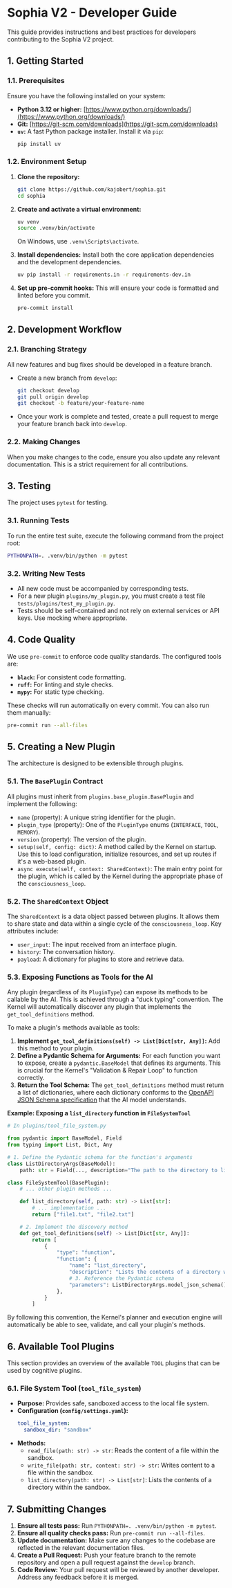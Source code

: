 # Sophia V2 - Developer Guide

This guide provides instructions and best practices for developers contributing to the Sophia V2 project.

## 1. Getting Started

### 1.1. Prerequisites
Ensure you have the following installed on your system:
- **Python 3.12 or higher:** [https://www.python.org/downloads/](https://www.python.org/downloads/)
- **Git:** [https://git-scm.com/downloads](https://git-scm.com/downloads)
- **`uv`:** A fast Python package installer. Install it via `pip`:
  ```bash
  pip install uv
  ```

### 1.2. Environment Setup
1.  **Clone the repository:**
    ```bash
    git clone https://github.com/kajobert/sophia.git
    cd sophia
    ```

2.  **Create and activate a virtual environment:**
    ```bash
    uv venv
    source .venv/bin/activate
    ```
    On Windows, use `.venv\Scripts\activate`.

3.  **Install dependencies:**
    Install both the core application dependencies and the development dependencies.
    ```bash
    uv pip install -r requirements.in -r requirements-dev.in
    ```

4.  **Set up pre-commit hooks:**
    This will ensure your code is formatted and linted before you commit.
    ```bash
    pre-commit install
    ```

## 2. Development Workflow

### 2.1. Branching Strategy
All new features and bug fixes should be developed in a feature branch.
- Create a new branch from `develop`:
  ```bash
  git checkout develop
  git pull origin develop
  git checkout -b feature/your-feature-name
  ```
- Once your work is complete and tested, create a pull request to merge your feature branch back into `develop`.

### 2.2. Making Changes
When you make changes to the code, ensure you also update any relevant documentation. This is a strict requirement for all contributions.

## 3. Testing

The project uses `pytest` for testing.

### 3.1. Running Tests
To run the entire test suite, execute the following command from the project root:
```bash
PYTHONPATH=. .venv/bin/python -m pytest
```

### 3.2. Writing New Tests
- All new code must be accompanied by corresponding tests.
- For a new plugin `plugins/my_plugin.py`, you must create a test file `tests/plugins/test_my_plugin.py`.
- Tests should be self-contained and not rely on external services or API keys. Use mocking where appropriate.

## 4. Code Quality

We use `pre-commit` to enforce code quality standards. The configured tools are:
- **`black`:** For consistent code formatting.
- **`ruff`:** For linting and style checks.
- **`mypy`:** For static type checking.

These checks will run automatically on every commit. You can also run them manually:
```bash
pre-commit run --all-files
```

## 5. Creating a New Plugin

The architecture is designed to be extensible through plugins.

### 5.1. The `BasePlugin` Contract
All plugins must inherit from `plugins.base_plugin.BasePlugin` and implement the following:
- `name` (property): A unique string identifier for the plugin.
- `plugin_type` (property): One of the `PluginType` enums (`INTERFACE`, `TOOL`, `MEMORY`).
- `version` (property): The version of the plugin.
- `setup(self, config: dict)`: A method called by the Kernel on startup. Use this to load configuration, initialize resources, and set up routes if it's a web-based plugin.
- `async execute(self, context: SharedContext)`: The main entry point for the plugin, which is called by the Kernel during the appropriate phase of the `consciousness_loop`.

### 5.2. The `SharedContext` Object
The `SharedContext` is a data object passed between plugins. It allows them to share state and data within a single cycle of the `consciousness_loop`. Key attributes include:
- `user_input`: The input received from an interface plugin.
- `history`: The conversation history.
- `payload`: A dictionary for plugins to store and retrieve data.

### 5.3. Exposing Functions as Tools for the AI
Any plugin (regardless of its `PluginType`) can expose its methods to be callable by the AI. This is achieved through a "duck typing" convention. The Kernel will automatically discover any plugin that implements the `get_tool_definitions` method.

To make a plugin's methods available as tools:
1.  **Implement `get_tool_definitions(self) -> List[Dict[str, Any]]`:** Add this method to your plugin.
2.  **Define a Pydantic Schema for Arguments:** For each function you want to expose, create a `pydantic.BaseModel` that defines its arguments. This is crucial for the Kernel's "Validation & Repair Loop" to function correctly.
3.  **Return the Tool Schema:** The `get_tool_definitions` method must return a list of dictionaries, where each dictionary conforms to the [OpenAPI JSON Schema specification](https://swagger.io/specification/) that the AI model understands.

**Example: Exposing a `list_directory` function in `FileSystemTool`**
```python
# In plugins/tool_file_system.py

from pydantic import BaseModel, Field
from typing import List, Dict, Any

# 1. Define the Pydantic schema for the function's arguments
class ListDirectoryArgs(BaseModel):
    path: str = Field(..., description="The path to the directory to list.")

class FileSystemTool(BasePlugin):
    # ... other plugin methods ...

    def list_directory(self, path: str) -> List[str]:
        # ... implementation ...
        return ["file1.txt", "file2.txt"]

    # 2. Implement the discovery method
    def get_tool_definitions(self) -> List[Dict[str, Any]]:
        return [
            {
                "type": "function",
                "function": {
                    "name": "list_directory",
                    "description": "Lists the contents of a directory within the sandbox.",
                    # 3. Reference the Pydantic schema
                    "parameters": ListDirectoryArgs.model_json_schema(),
                },
            }
        ]
```
By following this convention, the Kernel's planner and execution engine will automatically be able to see, validate, and call your plugin's methods.

## 6. Available Tool Plugins

This section provides an overview of the available `TOOL` plugins that can be used by cognitive plugins.

### 6.1. File System Tool (`tool_file_system`)

-   **Purpose:** Provides safe, sandboxed access to the local file system.
-   **Configuration (`config/settings.yaml`):**
    ```yaml
    tool_file_system:
      sandbox_dir: "sandbox"
    ```
-   **Methods:**
    -   `read_file(path: str) -> str`: Reads the content of a file within the sandbox.
    -   `write_file(path: str, content: str) -> str`: Writes content to a file within the sandbox.
    -   `list_directory(path: str) -> List[str]`: Lists the contents of a directory within the sandbox.

## 7. Submitting Changes

1.  **Ensure all tests pass:** Run `PYTHONPATH=. .venv/bin/python -m pytest`.
2.  **Ensure all quality checks pass:** Run `pre-commit run --all-files`.
3.  **Update documentation:** Make sure any changes to the codebase are reflected in the relevant documentation files.
4.  **Create a Pull Request:** Push your feature branch to the remote repository and open a pull request against the `develop` branch.
5.  **Code Review:** Your pull request will be reviewed by another developer. Address any feedback before it is merged.
